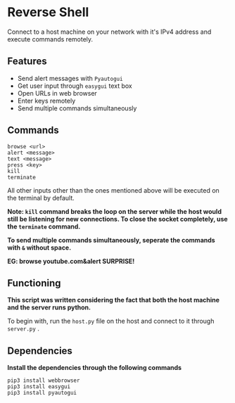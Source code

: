 # Reverse Shell

Connect to a host machine on your network with it's IPv4 address and execute commands remotely. 

## Features

- Send alert messages with `Pyautogui`
- Get user input through `easygui` text box
- Open URLs in web browser
- Enter keys remotely
- Send multiple commands simultaneously 

## Commands

```
browse <url> 
alert <message>
text <message>
press <key> 
kill 
terminate
```
All other inputs other than the ones mentioned above will be executed on the terminal by default.

**Note: `kill` command breaks the loop on the server while the host would still be listening for new connections. To close the socket completely, use the `terminate` command.**

**To send multiple commands simultaneously, seperate the commands with `&` without space.**

**EG: browse youtube.com&alert SURPRISE!**

## Functioning

**This script was written considering the fact that both the host machine and the server runs python.**

To begin with, run the `host.py` file on the host and connect to it through `server.py` .

## Dependencies

**Install the dependencies through the following commands**

```
pip3 install webbrowser
pip3 install easygui
pip3 install pyautogui
```



